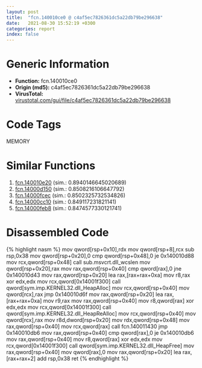 ```yaml
---
layout: post
title:  "fcn.140010ce0 @ c4af5ec7826361dc5a22db79be296638"
date:   2021-08-30 15:52:19 +0300
categories: report
index: false
---
```


# Generic Information
- **Function:** fcn.140010ce0
- **Origin (md5):** c4af5ec7826361dc5a22db79be296638
- **VirusTotal:** [virustotal.com/gui/file/c4af5ec7826361dc5a22db79be296638][virustotal_ref]

# Code Tags
<span class="tag" id="MEMORY">MEMORY</span>


# Similar Functions

1. [fcn.140010e20][similar_1_ref] (sim.: 0.8940146645020689)
2. [fcn.14000d150][similar_2_ref] (sim.: 0.8508216106647792)
3. [fcn.14000fcec][similar_3_ref] (sim.: 0.8502325732534826)
4. [fcn.14000cc10][similar_4_ref] (sim.: 0.849117231821141)
5. [fcn.14000feb8][similar_5_ref] (sim.: 0.8474577330121741)


# Disassembled Code

{% highlight nasm %}
mov qword[rsp+0x10],rdx
mov qword[rsp+8],rcx
sub rsp,0x38
mov qword[rsp+0x20],0
cmp qword[rsp+0x48],0
je 0x140010d88
mov rcx,qword[rsp+0x48]
call sub.msvcrt.dll_wcslen
mov qword[rsp+0x20],rax
mov rax,qword[rsp+0x40]
cmp qword[rax],0
jne 0x140010d43
mov rax,qword[rsp+0x20]
lea rax,[rax+rax+0xa]
mov r8,rax
xor edx,edx
mov rcx,qword[0x14001f300]
call qword[sym.imp.KERNEL32.dll_HeapAlloc]
mov rcx,qword[rsp+0x40]
mov qword[rcx],rax
jmp 0x140010d6f
mov rax,qword[rsp+0x20]
lea rax,[rax+rax+0xa]
mov r9,rax
mov rax,qword[rsp+0x40]
mov r8,qword[rax]
xor edx,edx
mov rcx,qword[0x14001f300]
call qword[sym.imp.KERNEL32.dll_HeapReAlloc]
mov rcx,qword[rsp+0x40]
mov qword[rcx],rax
mov r8d,dword[rsp+0x20]
mov rdx,qword[rsp+0x48]
mov rax,qword[rsp+0x40]
mov rcx,qword[rax]
call fcn.140011430
jmp 0x140010db6
mov rax,qword[rsp+0x40]
cmp qword[rax],0
je 0x140010db6
mov rax,qword[rsp+0x40]
mov r8,qword[rax]
xor edx,edx
mov rcx,qword[0x14001f300]
call qword[sym.imp.KERNEL32.dll_HeapFree]
mov rax,qword[rsp+0x40]
mov qword[rax],0
mov rax,qword[rsp+0x20]
lea rax,[rax+rax+2]
add rsp,0x38
ret 
{% endhighlight %}


[similar_1_ref]: /report/fcn.140010e20@c4af5ec7826361dc5a22db79be296638
[similar_2_ref]: /report/fcn.14000d150@c4af5ec7826361dc5a22db79be296638
[similar_3_ref]: /report/fcn.14000fcec@c4af5ec7826361dc5a22db79be296638
[similar_4_ref]: /report/fcn.14000cc10@c4af5ec7826361dc5a22db79be296638
[similar_5_ref]: /report/fcn.14000feb8@c4af5ec7826361dc5a22db79be296638
[virustotal_ref]: https://www.virustotal.com/gui/file/c4af5ec7826361dc5a22db79be296638